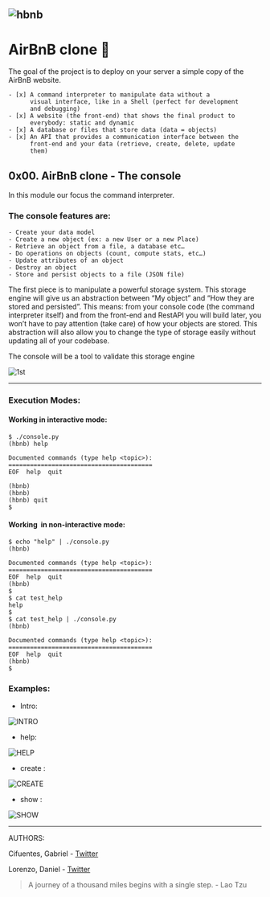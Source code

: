 ![hbnb](https://i.ibb.co/fG97cHQ/Hbnb.png)
-
# AirBnB clone :hotel:

The goal of the project is to deploy on your server a simple copy of the AirBnB website.

    - [x] A command interpreter to manipulate data without a
          visual interface, like in a Shell (perfect for development
          and debugging)
    - [x] A website (the front-end) that shows the final product to
          everybody: static and dynamic
    - [x] A database or files that store data (data = objects)
    - [x] An API that provides a communication interface between the
          front-end and your data (retrieve, create, delete, update
          them)


## 0x00. AirBnB clone - The console

In this module our focus the command interpreter.

### The console features are:

    - Create your data model
    - Create a new object (ex: a new User or a new Place)
    - Retrieve an object from a file, a database etc…
    - Do operations on objects (count, compute stats, etc…)
    - Update attributes of an object
    - Destroy an object
    - Store and persist objects to a file (JSON file)

The first piece is to manipulate a powerful storage system. This storage engine will give us an abstraction between “My object” and “How they are stored and persisted”. This means: from your console code (the command interpreter itself) and from the front-end and RestAPI you will build later, you won’t have to pay attention (take care) of how your objects are stored.
This abstraction will also allow you to change the type of storage easily without updating all of your codebase.


The console will be a tool to validate this storage engine

![1st](https://i.ibb.co/fG97cHQ/Hbnb.png)
___
### Execution Modes:

#### Working in interactive mode:

```
$ ./console.py
(hbnb) help

Documented commands (type help <topic>):
========================================
EOF  help  quit

(hbnb)
(hbnb)
(hbnb) quit
$
```

#### Working  in non-interactive mode:

```
$ echo "help" | ./console.py
(hbnb)

Documented commands (type help <topic>):
========================================
EOF  help  quit
(hbnb)
$
$ cat test_help
help
$
$ cat test_help | ./console.py
(hbnb)

Documented commands (type help <topic>):
========================================
EOF  help  quit
(hbnb)
$
```


### Examples:

- Intro:

![INTRO](https://i.ibb.co/Z2rV1Pq/Intro-consola.jpg)

- help:

![HELP](https://i.ibb.co/f1Mfm6s/help-console.jpg)

- create <classname>:

![CREATE](https://i.ibb.co/zJyY0Fx/create-console.jpg)

- show <classname> <id>:

![SHOW](https://i.ibb.co/4KbmQ94/show-console.jpg)

___

AUTHORS:

Cifuentes, Gabriel - [Twitter](https://twitter.com/_gcifuentess_)

Lorenzo, Daniel - [Twitter](https://twitter.com/dlscoccia)


> A journey of a thousand miles begins with a single step. -  Lao Tzu